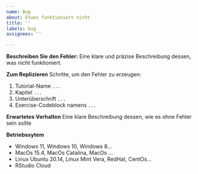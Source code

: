 ```yaml
---
name: Bug
about: Etwas funktioniert nicht
title: ''
labels: bug
assignees: ''

---
```


**Beschreiben Sie den Fehler:**
Eine klare und präzise Beschreibung dessen, was nicht funktioniert.

**Zum Replizieren**
Schritte, um den Fehler zu erzeugen:
1. Tutorial-Name `...`
2. Kapitel `...`
3. Unterüberschrift `...`
4. Exercise-Codeblock namens `...`

**Erwartetes Verhalten**
Eine klare Beschreibung dessen, wie es ohne Fehler sein sollte

**Betriebssytem**
- Windows 11, Windows 10, Windows 8...
- MacOs 15.4, MacOs Catalina, MacOs ...
- Linux Ubuntu 20.14, Linux Mint Vera, RedHat, CentOs...
- RStudio Cloud
